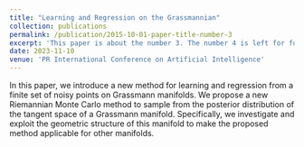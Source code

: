 ```yaml
---
title: "Learning and Regression on the Grassmannian"
collection: publications
permalink: /publication/2015-10-01-paper-title-number-3
excerpt: 'This paper is about the number 3. The number 4 is left for future work.'
date: 2023-11-10
venue: 'PR International Conference on Artificial Intelligence'
---
```

In this paper, we introduce a new method for learning and regression from a finite set of noisy points on Grassmann manifolds. We propose a new Riemannian Monte Carlo method to sample from the posterior distribution of the tangent space of a Grassmann manifold. Specifically, we investigate and exploit the geometric structure of this manifold to make the proposed method applicable for other manifolds.
